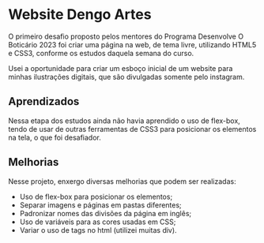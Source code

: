 # Website Dengo Artes

O primeiro desafio proposto pelos mentores do Programa Desenvolve O Boticário 2023 foi criar uma página na web, de tema livre, utilizando HTML5 e CSS3, conforme os estudos daquela semana do curso.

Usei a oportunidade para criar um esboço inicial de um website para minhas ilustrações digitais, que são divulgadas somente pelo instagram.


## Aprendizados

Nessa etapa dos estudos ainda não havia aprendido o uso de flex-box, tendo de usar de outras ferramentas de CSS3 para posicionar os elementos na tela, o que foi desafiador.


## Melhorias

Nesse projeto, enxergo diversas melhorias que podem ser realizadas:

- Uso de flex-box para posicionar os elementos;
- Separar imagens e páginas em pastas diferentes;
- Padronizar nomes das divisões da página em inglês;
- Uso de variáveis para as cores usadas em CSS;
- Variar o uso de tags no html (utilizei muitas div).




